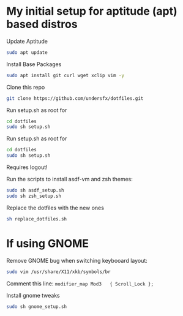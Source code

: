 # My initial setup for aptitude (apt) based distros

Update Aptitude
```bash
sudo apt update
```

Install Base Packages
```bash
sudo apt install git curl wget xclip vim -y
```

Clone this repo
```bash
git clone https://github.com/undersfx/dotfiles.git
```

Run setup.sh as root for
```bash
cd dotfiles
sudo sh setup.sh
```

Run setup.sh as root for
```bash
cd dotfiles
sudo sh setup.sh
```

Requires logout!

Run the scripts to install asdf-vm and zsh themes:
```bash
sudo sh asdf_setup.sh
sudo sh zsh_setup.sh
```

Replace the dotfiles with the new ones
```bash
sh replace_dotfiles.sh
```

# If using GNOME

Remove GNOME bug when switching keybooard layout:
```bash
sudo vim /usr/share/X11/xkb/symbols/br
```

Comment this line: `modifier_map Mod3   { Scroll_Lock };`

Install gnome tweaks
```bash
sudo sh gnome_setup.sh
```
